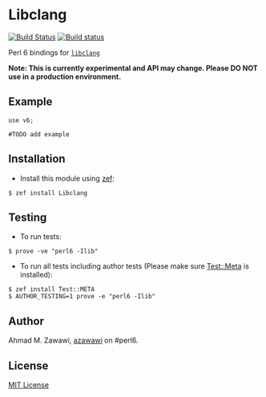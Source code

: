 # Libclang

 [![Build Status](https://travis-ci.org/azawawi/p6-libclang.svg?branch=master)](https://travis-ci.org/azawawi/p6-libclang) [![Build status](https://ci.appveyor.com/api/projects/status/github/azawawi/p6-libclang?svg=true)](https://ci.appveyor.com/project/azawawi/p6-libclang/branch/master)

Perl 6 bindings for [`libclang`](https://clang.llvm.org/doxygen/group__CINDEX.html)

**Note: This is currently experimental and API may change. Please DO NOT use in
a production environment.**

## Example

```perl6
use v6;

#TODO add example
```

## Installation

- Install this module using [zef](https://github.com/ugexe/zef):

```
$ zef install Libclang
```

## Testing

- To run tests:
```
$ prove -ve "perl6 -Ilib"
```

- To run all tests including author tests (Please make sure
[Test::Meta](https://github.com/jonathanstowe/Test-META) is installed):
```
$ zef install Test::META
$ AUTHOR_TESTING=1 prove -e "perl6 -Ilib"
```

## Author

Ahmad M. Zawawi, [azawawi](https://github.com/azawawi/) on #perl6.

## License

[MIT License](LICENSE)
